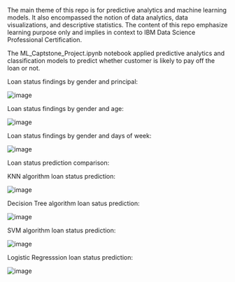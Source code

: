 The main theme of this repo is for predictive analytics and machine learning models. It also encompassed the notion of data analytics, data visualizations, and descriptive statistics. The content of this repo emphasize learning purpose only and implies in context to IBM Data Science Professional Certification.

The ML_Captstone_Project.ipynb notebook applied predictive analytics and classification models to predict whether customer is likely to pay off the loan or not.

Loan status findings by gender and principal:

![image](https://user-images.githubusercontent.com/42636064/142638347-250ddb04-b257-40bc-8426-572c5958cc8a.png)

Loan status findings by gender and age:

![image](https://user-images.githubusercontent.com/42636064/142638942-a1c68a2f-c821-43ec-8407-3bd2483f890f.png)

Loan status findings by gender and days of week:

![image](https://user-images.githubusercontent.com/42636064/142639228-b808dc52-5fdc-4eb7-a8c2-0ec13ec91c75.png)


Loan status prediction comparison:

KNN algorithm loan status prediction:

![image](https://user-images.githubusercontent.com/42636064/142638097-0c50c2fc-2f5f-4527-a6a5-61c37d575df6.png)

Decision Tree algorithm loan satus prediction:

![image](https://user-images.githubusercontent.com/42636064/142640376-ae01b1da-162d-4b99-88ec-d755df983ff8.png)

SVM algorithm loan status prediction:

![image](https://user-images.githubusercontent.com/42636064/142640651-9e20e382-f259-4ad0-afbf-b1175f1bac80.png)

Logistic Regresssion loan status prediction:

![image](https://user-images.githubusercontent.com/42636064/142640967-488694c2-6497-47e1-9698-aab2f31b474c.png)
